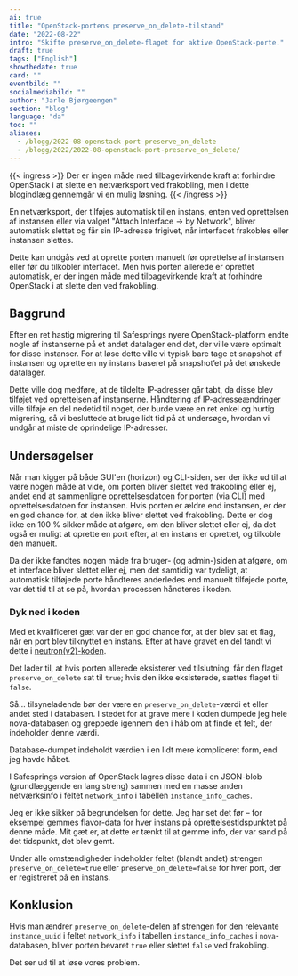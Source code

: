 ```yaml
---
ai: true
title: "OpenStack-portens preserve_on_delete-tilstand"
date: "2022-08-22"
intro: "Skifte preserve_on_delete-flaget for aktive OpenStack-porte."
draft: true
tags: ["English"]
showthedate: true
card: ""
eventbild: ""
socialmediabild: ""
author: "Jarle Bjørgeengen"
section: "blog"
language: "da"
toc: ""
aliases:
  - /blogg/2022-08-openstack-port-preserve_on_delete
  - /blogg/2022/2022-08-openstack-port-preserve_on_delete/
---
```

{{< ingress >}}
Der er ingen måde med tilbagevirkende kraft at forhindre OpenStack i at slette en netværksport ved frakobling, men i dette blogindlæg gennemgår vi en mulig løsning.
{{< /ingress >}}

En netværksport, der tilføjes automatisk til en instans, enten ved oprettelsen af instansen eller via valget "Attach Interface -> by Network", bliver automatisk slettet og får sin IP-adresse frigivet, når interfacet frakobles eller instansen slettes.

Dette kan undgås ved at oprette porten manuelt før oprettelse af instansen eller før du tilkobler interfacet. Men hvis porten allerede er oprettet automatisk, er der ingen måde med tilbagevirkende kraft at forhindre OpenStack i at slette den ved frakobling.

## Baggrund

Efter en ret hastig migrering til Safesprings nyere OpenStack-platform endte nogle af instanserne på et andet datalager end det, der ville være optimalt for disse instanser. For at løse dette ville vi typisk bare tage et snapshot af instansen og oprette en ny instans baseret på snapshot’et på det ønskede datalager.

Dette ville dog medføre, at de tildelte IP-adresser går tabt, da disse blev tilføjet ved oprettelsen af instanserne. Håndtering af IP-adresseændringer ville tilføje en del nedetid til noget, der burde være en ret enkel og hurtig migrering, så vi besluttede at bruge lidt tid på at undersøge, hvordan vi undgår at miste de oprindelige IP-adresser.

## Undersøgelser

Når man kigger på både GUI'en (horizon) og CLI-siden, ser der ikke ud til at være nogen måde at vide, om porten bliver slettet ved frakobling eller ej, andet end at sammenligne oprettelsesdatoen for porten (via CLI) med oprettelsesdatoen for instansen. Hvis porten er ældre end instansen, er der en god chance for, at den ikke bliver slettet ved frakobling. Dette er dog ikke en 100 % sikker måde at afgøre, om den bliver slettet eller ej, da det også er muligt at oprette en port efter, at en instans er oprettet, og tilkoble den manuelt.

Da der ikke fandtes nogen måde fra bruger- (og admin-)siden at afgøre, om et interface bliver slettet eller ej, men det samtidig var tydeligt, at automatisk tilføjede porte håndteres anderledes end manuelt tilføjede porte, var det tid til at se på, hvordan processen håndteres i koden.

### Dyk ned i koden

Med et kvalificeret gæt var der en god chance for, at der blev sat et flag, når en port blev tilknyttet en instans. Efter at have gravet en del fandt vi dette i [neutron(v2)-koden][1].

Det lader til, at hvis porten allerede eksisterer ved tilslutning, får den flaget `preserve_on_delete` sat til `true`; hvis den ikke eksisterede, sættes flaget til `false`.

Så... tilsyneladende bør der være en `preserve_on_delete`-værdi et eller andet sted i databasen. I stedet for at grave mere i koden dumpede jeg hele nova-databasen og greppede igennem den i håb om at finde et felt, der indeholder denne værdi.

Database-dumpet indeholdt værdien i en lidt mere kompliceret form, end jeg havde håbet.

I Safesprings version af OpenStack lagres disse data i en JSON-blob (grundlæggende en lang streng) sammen med en masse anden netværksinfo i feltet `network_info` i tabellen `instance_info_caches`.

Jeg er ikke sikker på begrundelsen for dette. Jeg har set det før – for eksempel gemmes flavor-data for hver instans på oprettelsestidspunktet på denne måde. Mit gæt er, at dette er tænkt til at gemme info, der var sand på det tidspunkt, det blev gemt.

Under alle omstændigheder indeholder feltet (blandt andet) strengen `preserve_on_delete=true` eller `preserve_on_delete=false` for hver port, der er registreret på en instans.

[1]: https://github.com/openstack/nova/blob/stable/train/nova/network/neutronv2/api.py#L2945-L2955

## Konklusion

Hvis man ændrer `preserve_on_delete`-delen af strengen for den relevante `instance_uuid` i feltet `network_info` i tabellen `instance_info_caches` i `nova`-databasen, bliver porten bevaret `true` eller slettet `false` ved frakobling.

Det ser ud til at løse vores problem.